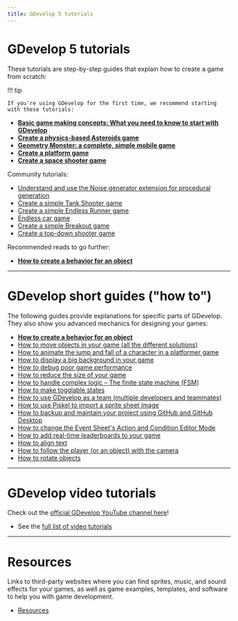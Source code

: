 ```yaml
---
title: GDevelop 5 tutorials
---
```


# GDevelop 5 tutorials

These tutorials are step-by-step guides that explain how to create a game from scratch:

!!! tip

    If you're using GDevelop for the first time, we recommend starting with these tutorials:

- **[Basic game making concepts: What you need to know to start with GDevelop](/gdevelop5/tutorials/basic-game-making-concepts)**
- **[Create a physics-based Asteroids game](/gdevelop5/tutorials/asteroids)**
- **[Geometry Monster: a complete, simple mobile game](/gdevelop5/tutorials/geometry-monster)**
- **[Create a platform game](/gdevelop5/tutorials/platformer)**
- **[Create a space shooter game](/gdevelop5/tutorials/space-shooter)**

Community tutorials:

- [Understand and use the Noise generator extension for procedural generation](/gdevelop5/tutorials/procedural-generation)
- [Create a simple Tank Shooter game](/gdevelop5/tutorials/tank-shooter)
- [Create a simple Endless Runner game](/gdevelop5/tutorials/endless-runner)
- [Endless car game](/gdevelop5/tutorials/roadrider)
- [Create a simple Breakout game](/gdevelop5/tutorials/breakout)
- [Create a top-down shooter game](/gdevelop5/tutorials/topdown-shooter)

Recommended reads to go further:

- **[How to create a behavior for an object](/gdevelop5/tutorials/how-to-make-behavior)**

---

# GDevelop short guides ("how to")

The following guides provide explanations for specific parts of GDevelop. They also show you advanced mechanics for designing your games:

- **[How to create a behavior for an object](/gdevelop5/tutorials/how-to-make-behavior)**
- [How to move objects in your game (all the different solutions)](/gdevelop5/tutorials/how-to-move-objects)
- [How to animate the jump and fall of a character in a platformer game](/gdevelop5/tutorials/how-to-animate-jump-fall-platformer)
- [How to display a big background in your game](/gdevelop5/tutorials/how-to-display-big-background)
- [How to debug poor game performance](/gdevelop5/tutorials/how-to-debug-poor-performance)
- [How to reduce the size of your game](/gdevelop5/tutorials/reduce-size-game)
- [How to handle complex logic – The finite state machine (FSM)](/gdevelop5/tutorials/finite_state_machine)
- [How to make togglable states](/gdevelop5/tutorials/how-to-make-togglable-states-with-variables)
- [How to use GDevelop as a team (multiple developers and teammates)](/gdevelop5/tutorials/how-to-use-gdevelop-as-a-team)
- [How to use Piskel to import a sprite sheet image](/gdevelop5/tutorials/piskel-sprite-sheets)
- [How to backup and maintain your project using GitHub and GitHub Desktop](/gdevelop5/tutorials/using-github-desktop)
- [How to change the Event Sheet's Action and Condition Editor Mode](/gdevelop5/tutorials/change-event-editor-mode)
- [How to add real-time leaderboards to your game](/gdevelop5/tutorials/leaderboards)
- [How to align text](/gdevelop5/tutorials/aligning-text)
- [How to follow the player (or an object) with the camera](/gdevelop5/tutorials/follow-player-with-camera)
- [How to rotate objects](/gdevelop5/tutorials/how-to-rotate-objects)

---

# GDevelop video tutorials

Check out the [official GDevelop YouTube channel here](https://www.youtube.com/channel/UCmoHIfIerKCZkOOt6zr9inw)!

- See the [full list of video tutorials](/gdevelop5/tutorials/videos)

---

# Resources

Links to third-party websites where you can find sprites, music, and sound effects for your games, as well as game examples, templates, and software to help you with game development.

- [Resources](/gdevelop5/tutorials/resources)

